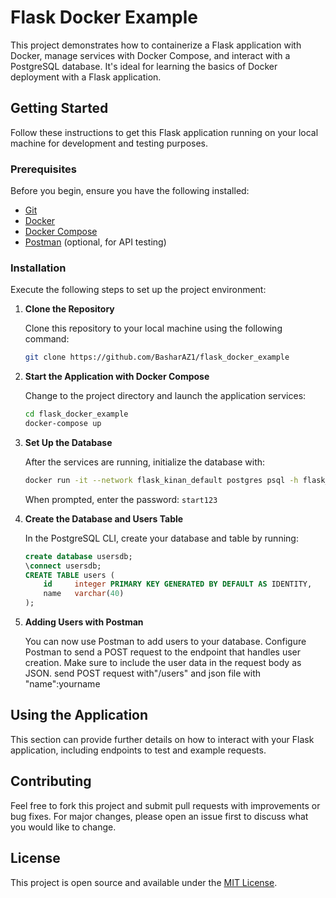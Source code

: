 
# Flask Docker Example

This project demonstrates how to containerize a Flask application with Docker, manage services with Docker Compose, and interact with a PostgreSQL database. It's ideal for learning the basics of Docker deployment with a Flask application.

## Getting Started

Follow these instructions to get this Flask application running on your local machine for development and testing purposes.

### Prerequisites

Before you begin, ensure you have the following installed:
- [Git](https://git-scm.com/)
- [Docker](https://www.docker.com/get-started)
- [Docker Compose](https://docs.docker.com/compose/install/)
- [Postman](https://www.postman.com/downloads/) (optional, for API testing)

### Installation

Execute the following steps to set up the project environment:

1. **Clone the Repository**

   Clone this repository to your local machine using the following command:

   ```bash
   git clone https://github.com/BasharAZ1/flask_docker_example
   ```

2. **Start the Application with Docker Compose**

   Change to the project directory and launch the application services:

   ```bash
   cd flask_docker_example
   docker-compose up
   ```

3. **Set Up the Database**

   After the services are running, initialize the database with:

   ```bash
   docker run -it --network flask_kinan_default postgres psql -h flask_kinan-postgress_server-1 -U postgres
   ```

   When prompted, enter the password: `start123`

4. **Create the Database and Users Table**

   In the PostgreSQL CLI, create your database and table by running:

   ```sql
   create database usersdb;
   \connect usersdb;
   CREATE TABLE users (
       id     integer PRIMARY KEY GENERATED BY DEFAULT AS IDENTITY,
       name   varchar(40)
   );
   ```

5. **Adding Users with Postman**

   You can now use Postman to add users to your database. Configure Postman to send a POST request to the endpoint that handles user creation. Make sure to include the user data in the request body as JSON.
send POST request with"/users" and json file with "name":yourname




## Using the Application

This section can provide further details on how to interact with your Flask application, including endpoints to test and example requests.

## Contributing

Feel free to fork this project and submit pull requests with improvements or bug fixes. For major changes, please open an issue first to discuss what you would like to change.

## License

This project is open source and available under the [MIT License](LICENSE).
```

